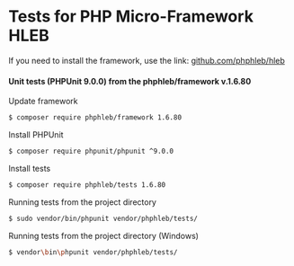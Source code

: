Tests for PHP Micro-Framework HLEB
=====================

 If you need to install the framework, use the link: [github.com/phphleb/hleb](https://github.com/phphleb/hleb) 
 
 
 #### Unit tests (PHPUnit 9.0.0) from the phphleb/framework v.1.6.80

Update framework

```bash
$ composer require phphleb/framework 1.6.80
```

Install PHPUnit

```bash
$ composer require phpunit/phpunit ^9.0.0
```

Install tests

```bash
$ composer require phphleb/tests 1.6.80
```

Running tests from the project directory

```bash
$ sudo vendor/bin/phpunit vendor/phphleb/tests/
```

Running tests from the project directory (Windows)

```bash
$ vendor\bin\phpunit vendor/phphleb/tests/
```
